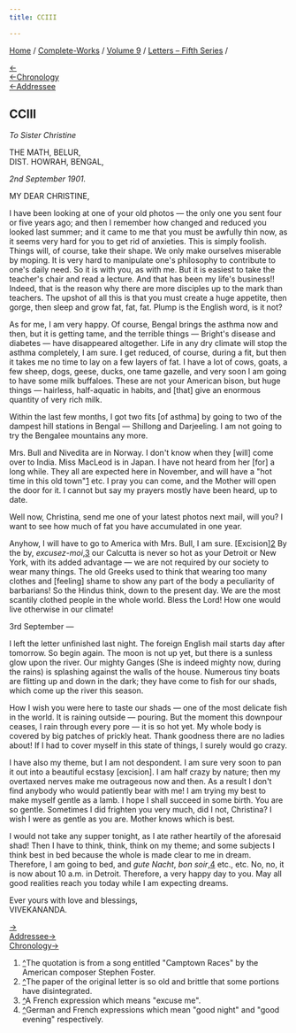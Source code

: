 ```yaml
---
title: CCIII

---
```

<div>

[Home](../../../index.htm) / [Complete-Works](../../complete_works.htm)
/ [Volume 9](../volume_9_contents.htm) / [Letters – Fifth
Series](letters_fifth_series_contents.htm) /

[←](202_christine.htm)  
[←Chronology](../../volume_5/epistles_first_series/111_blessed_and_beloved.htm)  
[←Addressee](202_christine.htm)

## CCIII

*To Sister Christine*

THE MATH, BELUR,  
DIST. HOWRAH, BENGAL,

*2nd September 1901.*

MY DEAR CHRISTINE,

I have been looking at one of your old photos — the only one you sent
four or five years ago; and then I remember how changed and reduced you
looked last summer; and it came to me that you must be awfully thin now,
as it seems very hard for you to get rid of anxieties. This is simply
foolish. Things will, of course, take their shape. We only make
ourselves miserable by moping. It is very hard to manipulate one's
philosophy to contribute to one's daily need. So it is with you, as with
me. But it is easiest to take the teacher's chair and read a lecture.
And that has been my life's business!! Indeed, that is the reason why
there are more disciples up to the mark than teachers. The upshot of all
this is that you must create a huge appetite, then gorge, then sleep and
grow fat, fat, fat. Plump is the English word, is it not?

As for me, I am very happy. Of course, Bengal brings the asthma now and
then, but it is getting tame, and the terrible things — Bright's disease
and diabetes — have disappeared altogether. Life in any dry climate will
stop the asthma completely, I am sure. I get reduced, of course, during
a fit, but then it takes me no time to lay on a few layers of fat. I
have a lot of cows, goats, a few sheep, dogs, geese, ducks, one tame
gazelle, and very soon I am going to have some milk buffaloes. These are
not your American bison, but huge things — hairless, half-aquatic in
habits, and \[that\] give an enormous quantity of very rich milk.

Within the last few months, I got two fits \[of asthma\] by going to two
of the dampest hill stations in Bengal — Shillong and Darjeeling. I am
not going to try the Bengalee mountains any more.

Mrs. Bull and Nivedita are in Norway. I don't know when they \[will\]
come over to India. Miss MacLeod is in Japan. I have not heard from her
\[for\] a long while. They all are expected here in November, and will
have a "hot time in this old town"[1](#fn1) etc. I pray you can come,
and the Mother will open the door for it. I cannot but say my prayers
mostly have been heard, up to date.

Well now, Christina, send me one of your latest photos next mail, will
you? I want to see how much of fat you have accumulated in one year.

Anyhow, I will have to go to America with Mrs. Bull, I am sure.
\[Excision\][2](#fn2)  By the by, *excusez-moi*,[3](#fn3) our Calcutta
is never so hot as your Detroit or New York, with its added advantage —
we are not required by our society to wear many things. The old Greeks
used to think that wearing too many clothes and \[feeling\] shame to
show any part of the body a peculiarity of barbarians! So the Hindus
think, down to the present day. We are the most scantily clothed people
in the whole world. Bless the Lord! How one would live otherwise in our
climate!

3rd September —

I left the letter unfinished last night. The foreign English mail starts
day after tomorrow. So begin again. The moon is not up yet, but there is
a sunless glow upon the river. Our mighty Ganges (She is indeed mighty
now, during the rains) is splashing against the walls of the house.
Numerous tiny boats are flitting up and down in the dark; they have come
to fish for our shads, which come up the river this season.

How I wish you were here to taste our shads — one of the most delicate
fish in the world. It is raining outside — pouring. But the moment this
downpour ceases, I rain through every pore — it is so hot yet. My whole
body is covered by big patches of prickly heat. Thank goodness there are
no ladies about! If I had to cover myself in this state of things, I
surely would go crazy.

I have also my theme, but I am not despondent. I am sure very soon to
pan it out into a beautiful ecstasy \[excision\]. I am half crazy by
nature; then my overtaxed nerves make me outrageous now and then. As a
result I don't find anybody who would patiently bear with me! I am
trying my best to make myself gentle as a lamb. I hope I shall succeed
in some birth. You are so gentle. Sometimes I did frighten you very
much, did I not, Christina? I wish I were as gentle as you are. Mother
knows which is best.

I would not take any supper tonight, as I ate rather heartily of the
aforesaid shad! Then I have to think, think, think on my theme; and some
subjects I think best in bed because the whole is made clear to me in
dream. Therefore, I am going to bed, and *gute Nacht*, *bon
soir*,[4](#fn4) etc., etc. No, no, it is now about 10 a.m. in Detroit.
Therefore, a very happy day to you. May all good realities reach you
today while I am expecting dreams.

Ever yours with love and blessings,  
VIVEKANANDA.

[→](204_christine.htm)  
[Addressee→](204_christine.htm)  
[Chronology→](../../volume_5/epistles_first_series/112_blessed_and_beloved.htm)

</div>

1.  [^](#fn1_1)The quotation is from a song entitled "Camptown Races" by
    the American composer Stephen Foster.
2.  [^](#fn2_1)The paper of the original letter is so old and brittle
    that some portions have disintegrated.
3.  [^](#fn3_1)A French expression which means "excuse me".
4.  [^](#fn4_1)German and French expressions which mean "good night" and
    "good evening" respectively.
